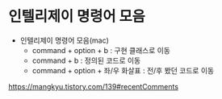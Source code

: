 # 인텔리제이 명령어 모음

- 인텔리제이 명령어 모음(mac)
  - command + option + b : 구현 클래스로 이동
  - command + b : 정의된 코드로 이동
  - command + option + 좌/우 화살표 : 전/후 봤던 코드로 이동

https://mangkyu.tistory.com/139#recentComments
